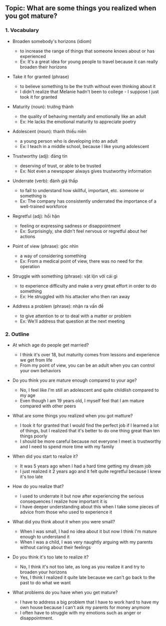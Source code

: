 ## Topic: What are some things you realized when you got mature?

### 1. Vocabulary
- Broaden somebody's horizons (idiom)
  + to increase the range of things that someone knows about or has experienced
  + Ex: It's a great idea for young people to travel because it can really broaden their horizons

- Take it for granted (phrase)
  + to believe something to be the truth without even thinking about it
  + I didn't realize that Melanie hadn't been to college - I suppose I just took it for granted

- Maturity (noun): trưởng thành
  + the quality of behaving mentally and emotionally like an adult
  + Ex: He lacks the emotional maturity to appreciate poetry

- Adolescent (noun): thanh thiếu niên
  + a young person who is developing into an adult
  + Ex: I teach in a middle school, because I like young adolescent

- Trustworthy (adj): đáng tin
  + deserving of trust, or able to be trusted
  + Ex: Not even a newspaper always gives trustworthy information

- Underrate (verb): đánh giá thấp
  + to fail to understand how skillful, important, etc. someone or something is
  + Ex: The company has consistently underrated the importance of a well-trained workforce

- Regretful (adj): hối hận
  + feeling or expressing sadness or disappointment
  + Ex: Surprisingly, she didn't feel nervous or regretful about her actions

- Point of view (phrase): góc nhìn
  + a way of considering something
  + Ex: From a medical point of view, there was no need for the operation

- Struggle with something (phrase): vật lộn với cái gì
  + to experience difficulty and make a very great effort in order to do something
  + Ex: He struggled with his attacker who then ran away

- Address a problem (phrase): nhận ra vấn đề
  + to give attention to or to deal with a matter or problem
  + Ex: We'll address that question at the next meeting

### 2. Outline
- At which age do people get married?
  + I think it's over 18, but maturity comes from lessons and experience we get from life
  + From my point of view, you can be an adult when you can control your own behaviors

- Do you think you are mature enough compared to your age?
  + No, I feel like I'm still an adolescent and quite childlish compared to my age
  + Even though I am 19 years old, I myself feel that I am mature compared with other peers

- What are some things you realized when you got matture?
  + I took it for granted that I would find the perfect job if I learned a lot of things, but I realized that it's better to do one thing great than ten things poorly
  + I should be more careful because not everyone I meet is trustworthy and I need to spend more time with my family

- When did you start to realize it?
  + It was 5 years ago when I had a hard time getting my dream job
  + I just realized it 2 years ago and it felt quite regretful because I knew it's too late

- How do you realize that?
  + I used to underrate it but now after experiencing the serious consequences I realize how important it is
  + I have deeper understanding about this when I take some pieces of advice from those who used to experience it

- What did you think about it when you were small?
  + When I was small, I had no idea about it but now I think I'm mature enough to understand it
  + When I was a child, I was very naughtly arguing with my parents without caring about their feelings

- Do you think it's too late to realize it?
  + No, I think it's not too late, as long as you realize it and try to broaden your horizons
  + Yes, I think I realized it quite late because we can't go back to the past to do what we want

- What problems do you have when you get mature?
  + I have to address a big problem that I have to work hard to have my own house because I can't ask my parents for money anymore
  + I often have to struggle with my emotions such as anger or disappointment.